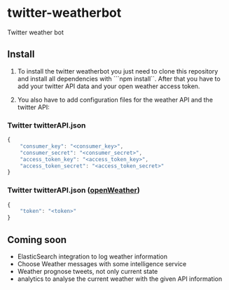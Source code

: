 # twitter-weatherbot
Twitter weather bot


## Install

1. To install the twitter weatherbot you just need to clone this repository and install all dependencies with ```npm install``. After that you have to add your twitter API data and your open weather access token.

2. You also have to add configuration files for the weather API and the twitter API:

### Twitter twitterAPI.json
```javascript
{
	"consumer_key": "<consumer_key>",
	"consumer_secret": "<consumer_secret>",
	"access_token_key": "<access_token_key>",
	"access_token_secret": "<access_token_secret>"
}

```

### Twitter twitterAPI.json ([openWeather](https://openweathermap.org/))
```javascript
{
	"token": "<token>"
}
```


## Coming soon
* ElasticSearch integration to log weather information
* Choose Weather messages with some intelligence service
* Weather prognose tweets, not only current state
* analytics to analyse the current weather with the given API information


